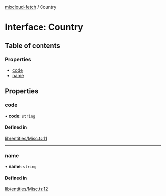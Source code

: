 [mixcloud-fetch](../README.md) / Country

# Interface: Country

## Table of contents

### Properties

- [code](Country.md#code)
- [name](Country.md#name)

## Properties

### code

• **code**: `string`

#### Defined in

[lib/entities/Misc.ts:11](https://github.com/patrickkfkan/mixcloud-fetch/blob/a2692f0/src/lib/entities/Misc.ts#L11)

___

### name

• **name**: `string`

#### Defined in

[lib/entities/Misc.ts:12](https://github.com/patrickkfkan/mixcloud-fetch/blob/a2692f0/src/lib/entities/Misc.ts#L12)
